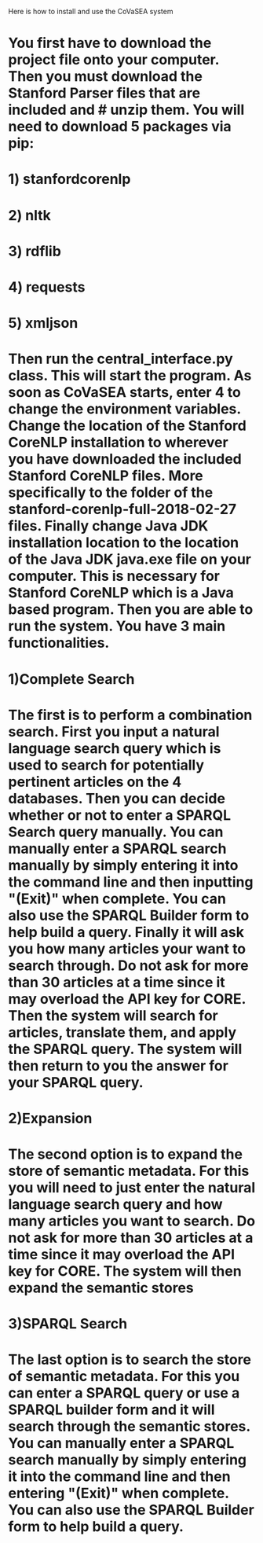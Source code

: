  Here is how to install and use the CoVaSEA system
# You first have to download the project file onto your computer. Then you must download the Stanford Parser files that are included and # unzip them. You will need to download 5 packages via pip: 
# 1) stanfordcorenlp
# 2) nltk
# 3) rdflib
# 4) requests
# 5) xmljson 
# Then run the central_interface.py class. This will start the program. As soon as CoVaSEA starts, enter 4 to change the environment variables. Change the location of the Stanford CoreNLP installation to wherever you have downloaded the included Stanford CoreNLP files. More specifically to the folder of the stanford-corenlp-full-2018-02-27 files. Finally change Java JDK installation location to the location of the Java JDK java.exe file on your computer. This is necessary for Stanford CoreNLP which is a Java based program. Then you are able to run the system. You have 3 main functionalities. 
# 1)Complete Search
# The first is to perform a combination search. First you input a natural language search query which is used to search for potentially pertinent articles on the 4 databases. Then you can decide whether or not to enter a SPARQL Search query manually. You can manually enter a SPARQL search manually by simply entering it into the command line and then inputting "(Exit)" when complete. You can also use the SPARQL Builder form to help build a query. Finally it will ask you how many articles your want to search through. Do not ask for more than 30 articles at a time since it may overload the API key for CORE. Then the system will search for articles, translate them, and apply the SPARQL query. The system will then return to you the answer for your SPARQL query. 
# 2)Expansion
# The second option is to expand the store of semantic metadata. For this you will need to just enter the natural language search query and how many articles you want to search. Do not ask for more than 30 articles at a time since it may overload the API key for CORE. The system will then expand the semantic stores
# 3)SPARQL Search
# The last option is to search the store of semantic metadata. For this you can enter a SPARQL query or use a SPARQL builder form and it will search through the semantic stores. You can manually enter a SPARQL search manually by simply entering it into the command line and then entering "(Exit)" when complete. You can also use the SPARQL Builder form to help build a query.
